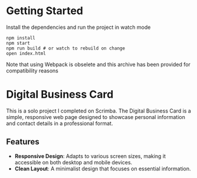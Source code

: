 # Getting Started
Install the dependencies and run the project in watch mode
```
npm install
npm start
npm run build # or watch to rebuild on change
open index.html
```
Note that using Webpack is obselete and this archive has been provided
for compatibility reasons

# Digital Business Card

This is a solo project I completed on Scrimba. The Digital Business Card is a simple, responsive web page designed to showcase personal information and contact details in a professional format.

## Features

- **Responsive Design**: Adapts to various screen sizes, making it accessible on both desktop and mobile devices.
- **Clean Layout**: A minimalist design that focuses on essential information.
